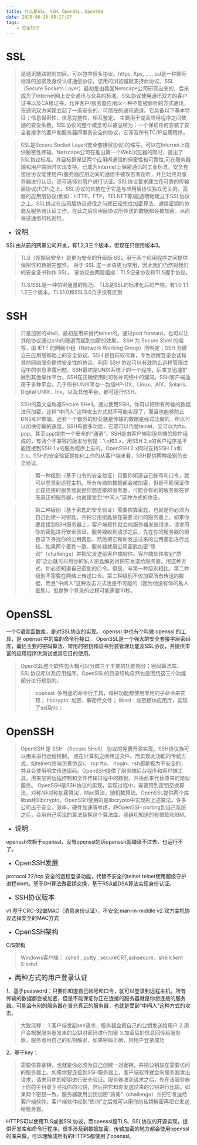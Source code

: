```yaml
---
title: 什么是SSL、SSH、OpenSSL、OpenSSH
date: 2020-06-16 08:17:27
tags:
    - 安全知识
---
```


# SSL 
>是通讯链路的附加层。可以包含很多协议。https, ftps, .....
ssl是一种国际标准的加密及身份认证通信协议，您用的浏览器就支持此协议。SSL（Secure Sockets Layer）最初是由美国Netscape公司研究出来的，后来成为了Internet网上安全通讯与交易的标准。SSL协议使用通讯双方的客户证书以及CA根证书，允许客户/服务器应用以一种不能被偷听的方式通讯，在通讯双方间建立起了一条安全的、可信任的通讯通道。它具备以下基本特征：信息保密性、信息完整性、相互鉴定。 主要用于提高应用程序之间数据的安全系数。SSL协议的整个概念可以被总结为：一个保证任何安装了安全套接字的客户和服务器间事务安全的协议，它涉及所有TC/IP应用程序。

<!--more-->

>SSL是Secure Socket Layer(安全套接层协议)的缩写，可以在Internet上提供秘密性传输。Netscape公司在推出第一个Web浏览器的同时，提出了SSL协议标准。其目标是保证两个应用间通信的保密性和可靠性,可在服务器端和用户端同时实现支持。已成为Internet上保密通讯的工业标准。安全套接层协议能使用户/服务器应用之间的通信不被攻击者窃听，并且始终对服务器进行认证，还可选择对用户进行认证。SSL协议要求建立在可靠的传输层协议(TCP)之上。SSL协议的优势在于它是与应用层协议独立无关的，高层的应用层协议(例如：HTTP，FTP，TELNET等)能透明地建立于SSL协议之上。SSL协议在应用层协议通信之前就已经完成加密算法、通信密钥的协商及服务器认证工作。在此之后应用层协议所传送的数据都会被加密，从而保证通信的私密性。

* <font size=4>说明</font>

SSL由从前的网景公司开发，有1,2,3三个版本，但现在只使用版本3。

>TLS（传输层安全）是更为安全的升级版 SSL, 用于两个应用程序之间提供保密性和数据完整性。
由于 SSL 这一术语更为常用，因此我们仍然将我们的安全证书称作 SSL。
该协议由两层组成：TLS记录协议和TLS握手协议。

>TLS/SSL是一种加密通道的规范。
TLS是SSL的标准化后的产物，有1.0 1.1 1.2三个版本。TLS1.0和SSL3.0几乎没有区别


# SSH 
>只是加密的shell，最初是用来替代telnet的。通过port forward，也可以让其他协议通过ssh的隧道而起到加密的效果。
SSH 为 Secure Shell 的缩写，由 IETF 的网络小组（Network Working Group）所制定；SSH 为建立在应用层基础上的安全协议。SSH 是目前较可靠，专为远程登录会话和其他网络服务提供安全性的协议。利用 SSH 协议可以有效防止远程管理过程中的信息泄露问题。SSH最初是UNIX系统上的一个程序，后来又迅速扩展到其他操作平台。SSH在正确使用时可弥补网络中的漏洞。SSH客户端适用于多种平台。几乎所有UNIX平台—包括HP-UX、Linux、AIX、Solaris、Digital UNIX、Irix，以及其他平台，都可运行SSH。

>SSH的英文全称是Secure SHell。通过使用SSH，你可以把所有传输的数据进行加密，这样“中间人”这种攻击方式就不可能实现了，而且也能够防止DNS和IP欺骗。还有一个额外的好处就是传输的数据是经过压缩的，所以可以加快传输的速度。SSH有很多功能，它既可以代替telnet，又可以为ftp、pop、甚至ppp提供一个安全的“通道”。SSH是由客户端和服务端的软件组成的，有两个不兼容的版本分别是：1.x和2.x。用SSH 2.x的客户程序是不能连接到SSH 1.x的服务程序上去的。OpenSSH 2.x同时支持SSH 1.x和2.x。SSH的安全验证是如何工作的从客户端来看，SSH提供两种级别的安全验证。

>>第一种级别（基于口令的安全验证）只要你知道自己帐号和口令，就可以登录到远程主机。所有传输的数据都会被加密，但是不能保证你正在连接的服务器就是你想连接的服务器。可能会有别的服务器在冒充真正的服务器，也就是受到“中间人”这种方式的攻击。

>>第二种级别（基于密匙的安全验证）需要依靠密匙，也就是你必须为自己创建一对密匙，并把公用密匙放在需要访问的服务器上。如果你要连接到SSH服务器上，客户端软件就会向服务器发出请求，请求用你的密匙进行安全验证。服务器收到请求之后，先在你的服务器的根目录下寻找你的公用密匙，然后把它和你发送过来的公用密匙进行比较。如果两个密匙一致，服务器就用公用密匙加密“质询”（challenge）并把它发送给客户端软件。客户端软件收到“质询”之后就可以用你的私人密匙解密再把它发送给服务器。用这种方式，你必须知道自己密匙的口令。但是，与第一种级别相比，第二种级别不需要在网络上传送口令。第二种级别不仅加密所有传送的数据，而且“中间人”这种攻击方式也是不可能的（因为他没有你的私人密匙）。但是整个登录的过程可能需要10秒。


# OpenSSL 
一个C语言函数库，是对SSL协议的实现。
openssl 中也有个叫做 openssl 的工具，是 openssl 中的库的命令行接口。
OpenSSL是一个强大的安全套接字层密码库，囊括主要的密码算法、常用的密钥和证书封装管理功能及SSL协议，并提供丰富的应用程序供测试或其它目的使用。

>OpenSSL整个软件包大概可以分成三个主要的功能部分：密码算法库、SSL协议库以及应用程序。OpenSSL的目录结构自然也是围绕这三个功能部分进行规划的。
>>openssl: 多用途的命令行工具，每种功能都使用专用的子命令来实现；
>>libcrypto: 加密，解密库文件；
>>libssl：加密模块应用库，实现了ssl及tls；


# OpenSSH

>OpenSSH 是 SSH （Secure SHell） 协议的免费开源实现。SSH协议族可以用来进行远程控制， 或在计算机之间传送文件。而实现此功能的传统方式，如telnet(终端仿真协议)、 rcp ftp、 rlogin、rsh都是极为不安全的，并且会使用明文传送密码。OpenSSH提供了服务端后台程序和客户端工具，用来加密远程控制和文件传输过程中的数据，并由此来代替原来的类似服务。
OpenSSH是SSH协议的实现，实现过程中，需要用到密钥交换算法，对称/非对称加密算法，Mac算法，随机数算法。OpenSSL提供两个库libssl和libcrypto，OpenSSH使用的是libcrypto中实现的上述算法。许多公司出于安全，效率，硬件加速等考虑，将OpenSSH porting到自己系统之后，会用自己实现的算法替换这个算法库，我确切知道的有微软和IBM。

* <font size=4>说明</font>

openssh依赖于openssl，没有openssl的话openssh就编译不过去，也运行不了。

* <font size=4>OpenSSH发展</font>

protocol 22/tcp 安全的远程登录功能，代替不安全的telnet telnet使用超级守护进程xinet。基于DH算法做密钥交换，基于RSA或DSA算法实现身份认证。

* <font size=4>SSH协议版本</font>

v1 基于CRC-32做MAC（消息身份认证），不安全;man-in-middle
v2 双方主机协议选择安全的MAC方式

* <font size=4>OpenSSH架构</font>

C/S架构
>Windows客户端：
xshell , putty , secureCRT,sshsecure，shellclient
S:sshd

* <font size=4>两种方式的用户登录认证</font>

1、基于password：只要你知道自己帐号和口令，就可以登录到远程主机。所有传输的数据都会被加密，但是不能保证你正在连接的服务器就是你想连接的服务器。可能会有别的服务器在冒充真正的服务器，也就是受到“中间人”这种方式的攻击。
>大致流程：
1.客户端发起ssh请求，服务器会把自己的公钥发送给用户
2.用户会根据服务器发来的公钥对密码进行加密
3.加密后的信息回传给服务器，服务器用自己的私钥解密，如果密码正确，则用户登录成功

2、基于key：
>需要依靠密钥，也就是你必须为自己创建一对密钥，并把公钥放在需要访问的服务器上。如果你要连接到SSH服务器上，客户端软件就会向服务器发出请求，请求用你的密钥进行安全验证。服务器收到请求之后，先在该服务器上你的主目录下寻找你的公钥，然后把它和你发送过来的公钥进行比较。如果两个密钥一致，服务器就用公钥加密“质询”（challenge）并把它发送给客户端软件。客户端软件收到“质询”之后就可以用你的私钥解密再把它发送给服务器。

HTTPS可以使用TLS或者SSL协议，而openssl是TLS、SSL协议的开源实现，提供开发库和命令行程序。很多涉及到数据加密、传输加密的地方都会使用openssl的库来做。可以理解成所有的HTTPS都使用了openssl。

